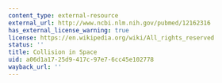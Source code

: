 ```yaml
---
content_type: external-resource
external_url: http://www.ncbi.nlm.nih.gov/pubmed/12162316
has_external_license_warning: true
license: https://en.wikipedia.org/wiki/All_rights_reserved
status: ''
title: Collision in Space
uid: a06d1a17-25d9-417c-97e7-6cc45e102778
wayback_url: ''
---
```

